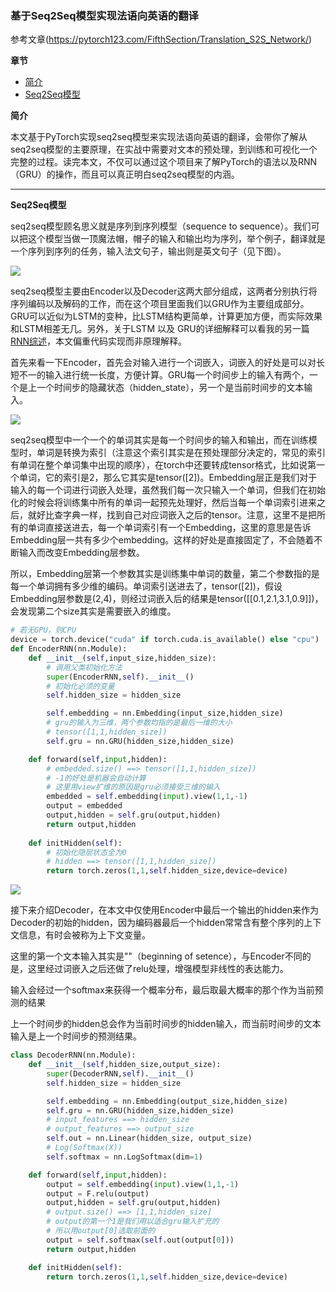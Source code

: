 ### 基于Seq2Seq模型实现法语向英语的翻译

参考文章(https://pytorch123.com/FifthSection/Translation_S2S_Network/)

**章节**

- [简介](#abstract)
- [Seq2Seq模型](#seq2seq)



**<div id='abstract'>简介</div>**

本文基于PyTorch实现seq2seq模型来实现法语向英语的翻译，会带你了解从seq2seq模型的主要原理，在实战中需要对文本的预处理，到训练和可视化一个完整的过程。读完本文，不仅可以通过这个项目来了解PyTorch的语法以及RNN（GRU）的操作，而且可以真正明白seq2seq模型的内涵。

***

**<div id='seq2seq'>Seq2Seq模型</div>**

seq2seq模型顾名思义就是序列到序列模型（sequence to sequence）。我们可以把这个模型当做一顶魔法帽，帽子的输入和输出均为序列，举个例子，翻译就是一个序列到序列的任务，输入法文句子，输出则是英文句子（见下图）。

![](https://github.com/sherlcok314159/ML/blob/main/NN/Images/seq2seq.png)

seq2seq模型主要由Encoder以及Decoder这两大部分组成，这两者分别执行将序列编码以及解码的工作，而在这个项目里面我们以GRU作为主要组成部分。GRU可以近似为LSTM的变种，比LSTM结构更简单，计算更加方便，而实际效果和LSTM相差无几。另外，关于LSTM 以及 GRU的详细解释可以看我的另一篇[RNN综述](NN/RNN/rnn.md)，本文偏重代码实现而非原理解释。

首先来看一下Encoder，首先会对输入进行一个词嵌入，词嵌入的好处是可以对长短不一的输入进行统一长度，方便计算。GRU每一个时间步上的输入有两个，一个是上一个时间步的隐藏状态（hidden_state），另一个是当前时间步的文本输入。

![](https://github.com/sherlcok314159/ML/blob/main/NN/Images/encoder.png)

seq2seq模型中一个一个的单词其实是每一个时间步的输入和输出，而在训练模型时，单词是转换为索引（注意这个索引其实是在预处理部分决定的，常见的索引有单词在整个单词集中出现的顺序），在torch中还要转成tensor格式，比如说第一个单词，它的索引是2，那么它其实是tensor([2])。Embedding层正是我们对于输入的每一个词进行词嵌入处理，虽然我们每一次只输入一个单词，但我们在初始化的时候会将训练集中所有的单词一起预先处理好，然后当每一个单词索引进来之后，就好比查字典一样，找到自己对应词嵌入之后的tensor。注意，这里不是把所有的单词直接送进去，每一个单词索引有一个Embedding，这里的意思是告诉Embedding层一共有多少个embedding。这样的好处是直接固定了，不会随着不断输入而改变Embedding层参数。

所以，Embedding层第一个参数其实是训练集中单词的数量，第二个参数指的是每一个单词拥有多少维的编码。单词索引送进去了，tensor([2])，假设Embedding层参数是(2,4)，则经过词嵌入后的结果是tensor([[0.1,2.1,3.1,0.9]])，会发现第二个size其实是需要嵌入的维度。


```python
# 若无GPU，则CPU
device = torch.device("cuda" if torch.cuda.is_available() else "cpu")
def EncoderRNN(nn.Module):
    def __init__(self,input_size,hidden_size):
        # 调用父类初始化方法
        super(EncoderRNN,self).__init__()
        # 初始化必须的变量
        self.hidden_size = hidden_size

        self.embedding = nn.Embedding(input_size,hidden_size)
        # gru的输入为三维，两个参数均指的是最后一维的大小
        # tensor([1,1,hidden_size])
        self.gru = nn.GRU(hidden_size,hidden_size)

    def forward(self,input,hidden):
        # embedded.size() ==> tensor([1,1,hidden_size])
        # -1的好处是机器会自动计算
        # 这里用view扩维的原因是gru必须接受三维的输入
        embedded = self.embedding(input).view(1,1,-1)
        output = embedded
        output,hidden = self.gru(output,hidden)
        return output,hidden
    
    def initHidden(self):
        # 初始化隐层状态全为0
        # hidden ==> tensor([1,1,hidden_size])
        return torch.zeros(1,1,self.hidden_size,device=device)
```

![](https://github.com/sherlcok314159/ML/blob/main/NN/Images/decoder.png)

接下来介绍Decoder，在本文中仅使用Encoder中最后一个输出的hidden来作为Decoder的初始的hidden，因为编码器最后一个hidden常常含有整个序列的上下文信息，有时会被称为上下文变量。

这里的第一个文本输入其实是"<bos>"（beginning of setence），与Encoder不同的是，这里经过词嵌入之后还做了relu处理，增强模型非线性的表达能力。

输入会经过一个softmax来获得一个概率分布，最后取最大概率的那个作为当前预测的结果

上一个时间步的hidden总会作为当前时间步的hidden输入，而当前时间步的文本输入是上一个时间步的预测结果。



```python
class DecoderRNN(nn.Module):
    def __init__(self,hidden_size,output_size):
        super(DecoderRNN,self).__init__()
        self.hidden_size = hidden_size

        self.embedding = nn.Embedding(output_size,hidden_size)
        self.gru = nn.GRU(hidden_size,hidden_size)
        # input_features ==> hidden_size
        # output_features ==> output_size
        self.out = nn.Linear(hidden_size, output_size)
        # Log(Softmax(X))
        self.softmax = nn.LogSoftmax(dim=1)

    def forward(self,input,hidden):
        output = self.embedding(input).view(1,1,-1)
        output = F.relu(output)
        output,hidden = self.gru(output,hidden)
        # output.size() ==> [1,1,hidden_size]
        # output的第一个1是我们用以适合gru输入扩充的
        # 所以用output[0]选取前面的
        output = self.softmax(self.out(output[0]))
        return output,hidden

    def initHidden(self):
        return torch.zeros(1,1,self.hidden_size,device=device)
```